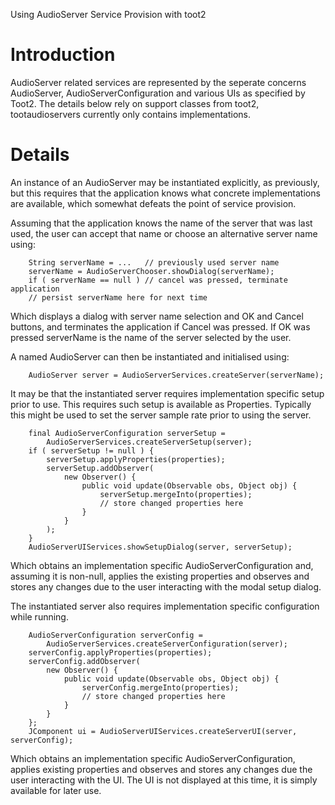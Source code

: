 Using AudioServer Service Provision with toot2

# Introduction #

AudioServer related services are represented by the seperate concerns AudioServer, AudioServerConfiguration and various UIs as specified by Toot2. The details below rely on support classes from toot2, tootaudioservers currently only contains implementations.

# Details #

An instance of an AudioServer may be instantiated explicitly, as previously, but this requires that the application knows what concrete implementations are available, which somewhat defeats the point of service provision.

Assuming that the application knows the name of the server that was last used, the user can accept that name or choose an alternative server name using:
```
    String serverName = ...   // previously used server name
    serverName = AudioServerChooser.showDialog(serverName);
    if ( serverName == null ) // cancel was pressed, terminate application
    // persist serverName here for next time
```
Which displays a dialog with server name selection and OK and Cancel buttons, and terminates the application if Cancel was pressed. If OK was pressed serverName is the name of the server selected by the user.

A named AudioServer can then be instantiated and initialised using:
```
    AudioServer server = AudioServerServices.createServer(serverName);
```

It may be that the instantiated server requires implementation specific setup prior to use. This requires such setup is available as Properties. Typically this might be used to set the server sample rate prior to using the server.
```
    final AudioServerConfiguration serverSetup = 
        AudioServerServices.createServerSetup(server);
    if ( serverSetup != null ) {
        serverSetup.applyProperties(properties);
        serverSetup.addObserver(
            new Observer() {
                public void update(Observable obs, Object obj) {
                    serverSetup.mergeInto(properties);
                    // store changed properties here
                }
            }
        );
    }
    AudioServerUIServices.showSetupDialog(server, serverSetup);
```
Which obtains an implementation specific AudioServerConfiguration and, assuming it is non-null, applies the existing properties and observes and stores any changes due to the user interacting with the modal setup dialog.

The instantiated server also requires implementation specific configuration while running.
```
    AudioServerConfiguration serverConfig = 
        AudioServerServices.createServerConfiguration(server);
    serverConfig.applyProperties(properties);
    serverConfig.addObserver(
        new Observer() {
            public void update(Observable obs, Object obj) {
                serverConfig.mergeInto(properties);
                // store changed properties here
            }
        }
    };
    JComponent ui = AudioServerUIServices.createServerUI(server, serverConfig);
```
Which obtains an implementation specific AudioServerConfiguration, applies existing properties and observes and stores any changes due the user interacting with the UI. The UI is not displayed at this time, it is simply available for later use.
